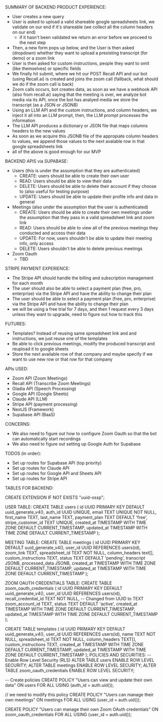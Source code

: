 SUMMARY OF BACKEND PRODUCT EXPERIENCE:
- User creates a new query
- User is asked to upload a valid shareable google spreadsheets link, we validate on our end if it's shareable (we collect all the column headers on our end)
  - if it hasn't been validated we return an error before we proceed to the next step
- Then, a new form pops up below, and the User is then asked (dropdown) whether they want to upload a prexisting transcript (for demo) or a zoom link
- User is then asked for custom instructions, people they want to omit (like themselves) or specific fields
- We finally hit submit, where we hit our POST Recall API and our bot (using Recall.ai) is created and joins the zoom call (fallback, what should we do if the zoom call is back)
- Zoom calls occurs, bot creates data, as soon as we have a webhook API (also from recall.ai) saying that the meeting is over, we analyze bot media via its API, once the bot has analyed media we store the transcript (as a JSON or JSONB)
- Using an LLM API and the custom instructions, and column headers, we inject it all into an LLM prompt, then, the LLM prompt processes the information
- The LLM API produces a dictionary or JSON file that maps columns headers to the new values
- As soon as we acquire this JSONB file of the appropiate column headers to values, we append those values to the next avalable row in that google spreadsheets link
- all of the above is good enough for our MVP

BACKEND APIS via SUPABASE:
- Users (this is under the assumption that they are authenticated)
  - CREATE: users should be able to create their own user
  - READ: Users should be able to view their data
  - DELETE: Users should be able to delete their account if they choose to (also useful for testing purpose)
  - UPDATE: Users should be able to update their profile info and data in general
- Meetings (also under the assumption that the user is authenticated)
  - CREATE: Users should be able to create their own meetings under the assumption that they pass in a valid spreadsheet link and zoom link
  - READ: Users should be able to view all of the previous meetings they conducted and access their data
  - UPDATE: For now, users shouldn't be able to update their meeting info, only access
  - DELETE: Users shouldn't be able to delete previous meetings
- Zoom Oauth
  - TBD



STRIPE PAYMENT EXPERIENCE:
- The Stripe API should handle the billing and subscription management for each month
- The user should also be able to select a payment plan (free, pro, enterprise) via the Stripe API and have the ability to change their plan
- The user should be able to select a payment plan (free, pro, enterprise) via the Stripe API and have the ability to change their plan
- we will be using a free trial for 7 days, and then 1 request every 3 days unless they want to upgrade, need to figure out how to track this

FUTURES:
- Templates? Instead of reusing same spreadsheet link and and instructions, we just reuse one of the templates
-  Be able to click previous meetings, modify the produced transcript and reupload it to google sheets
- Store the next available row of that company and maybe specify if we want to use new row or that row for that company


APIs USED:
- Zoom API (Zoom Meetings)
- Recall API (Transcribe Zoom Meetings)
- Gladia API (Speech Processing)
- Google API (Google Sheets)
- Claude API (LLM)
- Stripe API (payment processing)
- NextJS (Framework)
- Supabase API (BaaS)



CONCERNS:
- We also need to figure out how to configure Zoom Oauth so that the bot can automatically start recordings
- We also need to figure out setting up Google Auth for Supabase


TODOS (in order):
- Set up routes for Supabase API (top priority)
- Set up routes for Claude API
- Set up routes for Google API and Sheets API
- Set up routes for Stripe API

TABLES FOR BACKEND:

CREATE EXTENSION IF NOT EXISTS "uuid-ossp";

USER TABLE:
CREATE TABLE users (
  id UUID PRIMARY KEY DEFAULT uuid_generate_v4(),
  auth_id UUID UNIQUE,
  email TEXT UNIQUE NOT NULL,
  first_name TEXT,
  last_name TEXT,
  payment_plan TEXT DEFAULT 'free',
  stripe_customer_id TEXT UNIQUE,
  created_at TIMESTAMP WITH TIME ZONE DEFAULT CURRENT_TIMESTAMP,
  updated_at TIMESTAMP WITH TIME ZONE DEFAULT CURRENT_TIMESTAMP
);

MEETING TABLE:
CREATE TABLE meetings (
  id UUID PRIMARY KEY DEFAULT uuid_generate_v4(),
  user_id UUID REFERENCES users(id),
  zoom_link TEXT,
  spreadsheet_id TEXT NOT NULL,
  column_headers text[],
  custom_instructions TEXT,
  status TEXT DEFAULT 'pending',
  transcript JSONB,
  processed_data JSONB,
  created_at TIMESTAMP WITH TIME ZONE DEFAULT CURRENT_TIMESTAMP,
  updated_at TIMESTAMP WITH TIME ZONE DEFAULT CURRENT_TIMESTAMP
);

ZOOM OAUTH CREDENTIALS TABLE:
    CREATE TABLE zoom_oauth_credentials (
    id UUID PRIMARY KEY DEFAULT uuid_generate_v4(),
    user_id UUID REFERENCES users(id),
    recall_credential_id TEXT NOT NULL, -- Changed from UUID to TEXT
    zoom_account_id TEXT,
    status TEXT DEFAULT 'active',
    created_at TIMESTAMP WITH TIME ZONE DEFAULT CURRENT_TIMESTAMP,
    updated_at TIMESTAMP WITH TIME ZONE DEFAULT CURRENT_TIMESTAMP
    );

CREATE TABLE templates (
    id UUID PRIMARY KEY DEFAULT uuid_generate_v4(),
    user_id UUID REFERENCES users(id),
    name TEXT NOT NULL,
    spreadsheet_id TEXT NOT NULL,
    column_headers TEXT[],
    custom_instructions TEXT,
    created_at TIMESTAMP WITH TIME ZONE DEFAULT CURRENT_TIMESTAMP,
    updated_at TIMESTAMP WITH TIME ZONE DEFAULT CURRENT_TIMESTAMP
);
POLICIES AND SECURITIES:
-- Enable Row Level Security (RLS)
ALTER TABLE users ENABLE ROW LEVEL SECURITY;
ALTER TABLE meetings ENABLE ROW LEVEL SECURITY;
ALTER TABLE zoom_oauth_credentials ENABLE ROW LEVEL SECURITY;

-- Create policies
CREATE POLICY "Users can view and update their own data" ON users
  FOR ALL USING (auth_id = auth.uid());

// we need to modify this policy
CREATE POLICY "Users can manage their own meetings" ON meetings
  FOR ALL USING (user_id = auth.uid());

CREATE POLICY "Users can manage their own Zoom OAuth credentials" ON zoom_oauth_credentials
  FOR ALL USING (user_id = auth.uid());